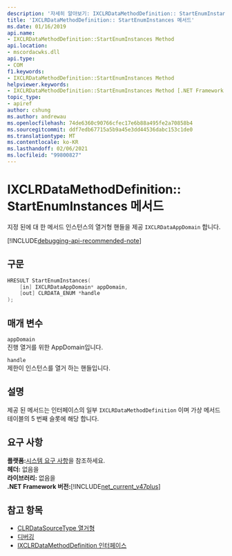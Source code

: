```yaml
---
description: '자세히 알아보기: IXCLRDataMethodDefinition:: StartEnumInstances 메서드'
title: 'IXCLRDataMethodDefinition:: StartEnumInstances 메서드'
ms.date: 01/16/2019
api.name:
- IXCLRDataMethodDefinition::StartEnumInstances Method
api.location:
- mscordacwks.dll
api.type:
- COM
f1.keywords:
- IXCLRDataMethodDefinition::StartEnumInstances Method
helpviewer.keywords:
- IXCLRDataMethodDefinition::StartEnumInstances Method [.NET Framework debugging]
topic_type:
- apiref
author: cshung
ms.author: andrewau
ms.openlocfilehash: 74de6360c90766cfec17e6b88a495fe2a70858b4
ms.sourcegitcommit: ddf7edb67715a5b9a45e3dd44536dabc153c1de0
ms.translationtype: MT
ms.contentlocale: ko-KR
ms.lasthandoff: 02/06/2021
ms.locfileid: "99800827"
---
```

# <a name="ixclrdatamethoddefinitionstartenuminstances-method"></a>IXCLRDataMethodDefinition:: StartEnumInstances 메서드

지정 된에 대 한 메서드 인스턴스의 열거형 핸들을 제공 `IXCLRDataAppDomain` 합니다.

[!INCLUDE[debugging-api-recommended-note](../../../../includes/debugging-api-recommended-note.md)]

## <a name="syntax"></a>구문

```cpp
HRESULT StartEnumInstances(
    [in] IXCLRDataAppDomain* appDomain,
    [out] CLRDATA_ENUM *handle
);
```

## <a name="parameters"></a>매개 변수

`appDomain`\
진행 열거를 위한 AppDomain입니다.

`handle`\
제한이 인스턴스를 열거 하는 핸들입니다.

## <a name="remarks"></a>설명

제공 된 메서드는 인터페이스의 일부 `IXCLRDataMethodDefinition` 이며 가상 메서드 테이블의 5 번째 슬롯에 해당 합니다.

## <a name="requirements"></a>요구 사항

**플랫폼:**[시스템 요구 사항](../../get-started/system-requirements.md)을 참조하세요.  
**헤더:** 없음을  
**라이브러리:** 없음을  
**.NET Framework 버전:**[!INCLUDE[net_current_v47plus](../../../../includes/net-current-v47plus.md)]  

## <a name="see-also"></a>참고 항목

- [CLRDataSourceType 열거형](clrdatasourcetype-enumeration.md)
- [디버깅](index.md)
- [IXCLRDataMethodDefinition 인터페이스](ixclrdatamethoddefinition-interface.md)

